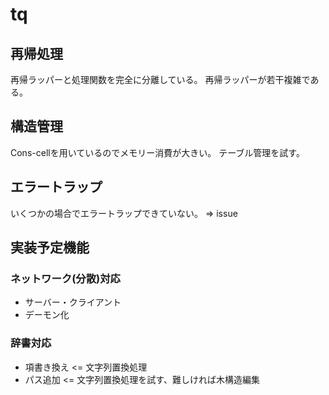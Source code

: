 # tq

## 再帰処理
再帰ラッパーと処理関数を完全に分離している。
再帰ラッパーが若干複雑である。
## 構造管理
Cons-cellを用いているのでメモリー消費が大きい。
テーブル管理を試す。
## エラートラップ
いくつかの場合でエラートラップできていない。
=> issue
## 実装予定機能
### ネットワーク(分散)対応
- サーバー・クライアント
- デーモン化
### 辞書対応
- 項書き換え <= 文字列置換処理
- パス追加 <= 文字列置換処理を試す、難しければ木構造編集
